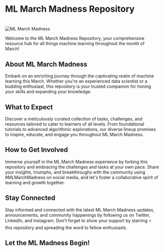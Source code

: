 # <h1>ML March Madness Repository<h1>

![ML March Madness](ml_march_madness.jpg)

Welcome to the ML March Madness Repository, your comprehensive resource hub for all things machine learning throughout the month of March!

## About ML March Madness

Embark on an enriching journey through the captivating realm of machine learning this March. Whether you're an experienced data scientist or a budding enthusiast, this repository is your trusted companion for honing your skills and expanding your knowledge.

## What to Expect

Discover a meticulously curated collection of tasks, challenges, and resources tailored to cater to learners of all levels. From foundational tutorials to advanced algorithmic explorations, our diverse lineup promises to inspire, educate, and engage you throughout ML March Madness.

## How to Get Involved

Immerse yourself in the ML March Madness experience by forking this repository and embracing the challenges and tasks at your own pace. Share your insights, triumphs, and breakthroughs with the community using #MLMarchMadness on social media, and let's foster a collaborative spirit of learning and growth together.

## Stay Connected

Stay informed and connected with the latest ML March Madness updates, announcements, and community happenings by following us on Twitter, LinkedIn, and Instagram. Don't forget to show your support by starring ⭐️ this repository and spreading the word to fellow enthusiasts.

## Let the ML Madness Begin!
